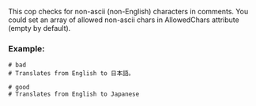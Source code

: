 This cop checks for non-ascii (non-English) characters
in comments. You could set an array of allowed non-ascii chars in
AllowedChars attribute (empty by default).

### Example:
    # bad
    # Translates from English to 日本語。

    # good
    # Translates from English to Japanese